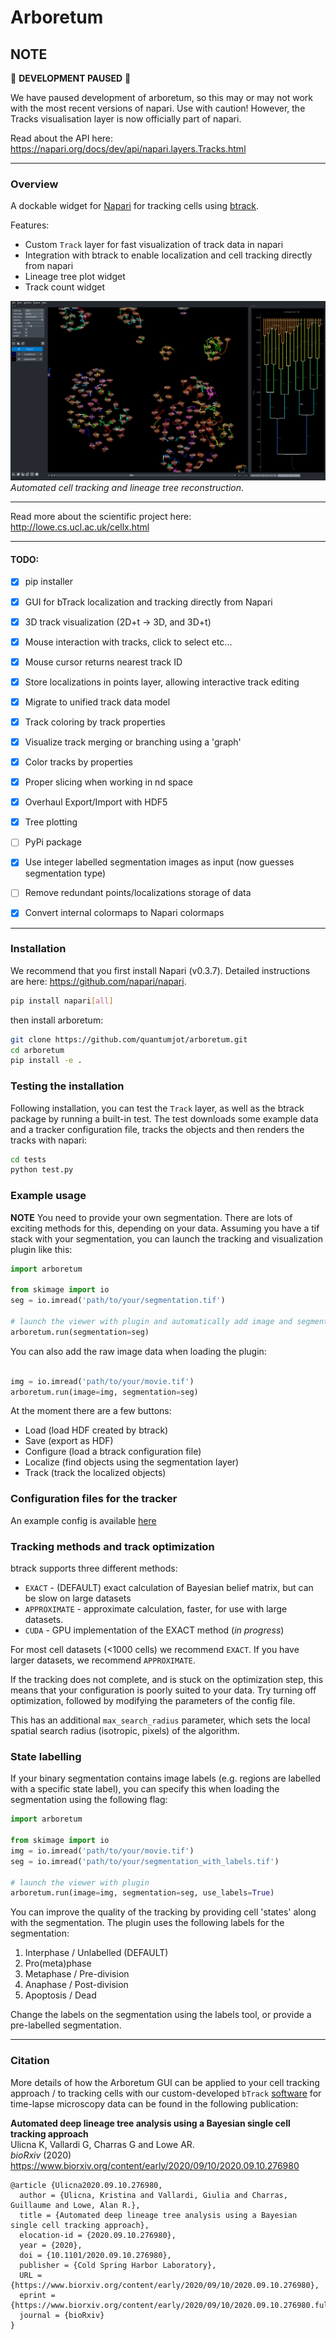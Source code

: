 # Arboretum

## NOTE

:construction:  **DEVELOPMENT PAUSED**  :construction:

We have paused development of arboretum, so this may or may not work with the most recent versions of napari. Use with caution!  However, the Tracks visualisation layer is now officially part of napari.

Read about the API here:
https://napari.org/docs/dev/api/napari.layers.Tracks.html


---

### Overview

A dockable widget for [Napari](https://github.com/napari) for tracking cells using [btrack](https://github.com/quantumjot/BayesianTracker).

Features:
+ Custom `Track` layer for fast visualization of track data in napari
+ Integration with btrack to enable localization and cell tracking directly from napari
+ Lineage tree plot widget
+ Track count widget

[![LineageTree](./examples/napari.png)](http://lowe.cs.ucl.ac.uk/cellx.html)  
*Automated cell tracking and lineage tree reconstruction*.

---  

 Read more about the scientific project here:
 http://lowe.cs.ucl.ac.uk/cellx.html

---

#### TODO:
+ [x] pip installer
+ [x] GUI for bTrack localization and tracking directly from Napari
+ [x] 3D track visualization (2D+t -> 3D, and 3D+t)
+ [x] Mouse interaction with tracks, click to select etc...
+ [x] Mouse cursor returns nearest track ID
+ [x] Store localizations in points layer, allowing interactive track editing
+ [x] Migrate to unified track data model
+ [x] Track coloring by track properties
+ [x] Visualize track merging or branching using a 'graph'
+ [x] Color tracks by properties
+ [x] Proper slicing when working in nd space
+ [x] Overhaul Export/Import with HDF5
+ [x] Tree plotting
+ [ ] PyPi package
+ [x] Use integer labelled segmentation images as input (now guesses segmentation type)
+ [ ] Remove redundant points/localizations storage of data
+ [x] Convert internal colormaps to Napari colormaps


---

### Installation

We recommend that you first install Napari (v0.3.7). Detailed instructions are here: https://github.com/napari/napari.

```sh
pip install napari[all]
```

then install arboretum:

```sh
git clone https://github.com/quantumjot/arboretum.git
cd arboretum
pip install -e .
```


### Testing the installation




Following installation, you can test the `Track` layer, as well as the btrack
package by running a built-in test. The test downloads some example data and a
tracker configuration file, tracks the objects and then renders the tracks with
napari:

```sh
cd tests
python test.py
```

### Example usage

**NOTE** You need to provide your own segmentation. There are lots of exciting
methods for this, depending on your data. Assuming you have a tif stack with
your segmentation, you can launch the tracking and visualization plugin like
this:

```python
import arboretum

from skimage import io
seg = io.imread('path/to/your/segmentation.tif')

# launch the viewer with plugin and automatically add image and segmentation
arboretum.run(segmentation=seg)
```

You can also add the raw image data when loading the plugin:
```python

img = io.imread('path/to/your/movie.tif')
arboretum.run(image=img, segmentation=seg)
```

At the moment there are a few buttons:
+ Load (load HDF created by btrack)
+ Save (export as HDF)
+ Configure (load a btrack configuration file)
+ Localize (find objects using the segmentation layer)
+ Track (track the localized objects)

### Configuration files for the tracker

An example config is available [here](https://github.com/quantumjot/arboretum/blob/master/tests/cell_config.json)


### Tracking methods and track optimization

btrack supports three different methods:
+ `EXACT` - (DEFAULT) exact calculation of Bayesian belief matrix, but can be slow on large datasets
+ `APPROXIMATE` - approximate calculation, faster, for use with large datasets.
+ `CUDA` - GPU implementation of the EXACT method (*in progress*)

For most cell datasets (<1000 cells) we recommend `EXACT`. If you have larger
datasets, we recommend `APPROXIMATE`.

If the tracking does not complete, and is stuck on the optimization step, this
means that your configuration is poorly suited to your data. Try turning off
optimization, followed by modifying the parameters of the config file.

This has an additional `max_search_radius` parameter, which sets the local
spatial search radius (isotropic, pixels) of the algorithm.

### State labelling

If your binary segmentation contains image labels (e.g. regions are labelled
with a specific state label), you can specify this when loading the segmentation
using the following flag:

```python
import arboretum

from skimage import io
img = io.imread('path/to/your/movie.tif')
seg = io.imread('path/to/your/segmentation_with_labels.tif')

# launch the viewer with plugin  
arboretum.run(image=img, segmentation=seg, use_labels=True)
```

You can improve the quality of the tracking by providing cell 'states' along
with the segmentation. The plugin uses the following labels for the segmentation:

1. Interphase / Unlabelled (DEFAULT)
2. Pro(meta)phase
3. Metaphase / Pre-division
4. Anaphase / Post-division
5. Apoptosis / Dead

Change the labels on the segmentation using the labels tool, or provide a
pre-labelled segmentation.

---
### Citation

More details of how the Arboretum GUI can be applied to your cell tracking approach / to tracking cells 
with our custom-developed ```bTrack``` [software](https://github.com/quantumjot/BayesianTracker "Bayesian Tracker GitHub page") for time-lapse microscopy data can be found in the following publication:

**Automated deep lineage tree analysis using a Bayesian single cell tracking approach**  
Ulicna K, Vallardi G, Charras G and Lowe AR.  
*bioRxiv* (2020)  
<https://www.biorxiv.org/content/early/2020/09/10/2020.09.10.276980>

```
@article {Ulicna2020.09.10.276980,
  author = {Ulicna, Kristina and Vallardi, Giulia and Charras, Guillaume and Lowe, Alan R.},
  title = {Automated deep lineage tree analysis using a Bayesian single cell tracking approach},
  elocation-id = {2020.09.10.276980},
  year = {2020},
  doi = {10.1101/2020.09.10.276980},
  publisher = {Cold Spring Harbor Laboratory},
  URL = {https://www.biorxiv.org/content/early/2020/09/10/2020.09.10.276980},
  eprint = {https://www.biorxiv.org/content/early/2020/09/10/2020.09.10.276980.full.pdf},
  journal = {bioRxiv}
}
```
